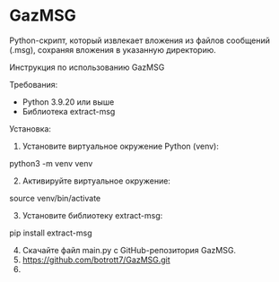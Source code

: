 # GazMSG
Python-скрипт, который извлекает вложения из файлов сообщений (.msg), сохраняя вложения в указанную директорию.

Инструкция по использованию GazMSG

Требования:

* Python 3.9.20 или выше
* Библиотека extract-msg

Установка:

1. Установите виртуальное окружение Python (venv):

python3 -m venv venv


2. Активируйте виртуальное окружение:

source venv/bin/activate


3. Установите библиотеку extract-msg:

pip install extract-msg


4. Скачайте файл main.py с GitHub-репозитория GazMSG.
5. https://github.com/botrott7/GazMSG.git
6. 